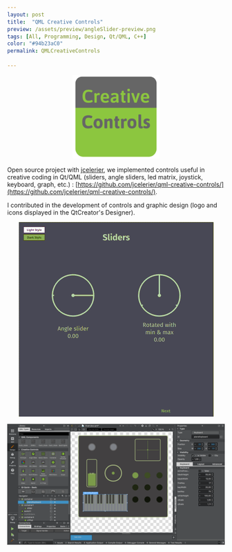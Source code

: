 ```yaml
---
layout: post
title:  "QML Creative Controls"
preview: /assets/preview/angleSlider-preview.png
tags: [All, Programming, Design, Qt/QML, C++]
color: "#94b23aC0"
permalink: QMLCreativeControls

---
```



<p align="center">
    <img src="/assets/qmlcc-logo.png" width="40%"/>
</p>

Open source project with [jcelerier](https://github.com/jcelerier), we implemented controls useful in creative coding in Qt/QML (sliders, angle sliders, led matrix, joystick, keyboard, graph, etc.) : [https://github.com/jcelerier/qml-creative-controls/](https://github.com/jcelerier/qml-creative-controls/).


I contributed in the development of controls and graphic design (logo and icons displayed in the QtCreator's Designer).

<p align="center">
  <img src="/assets/qml-cc.gif"/>
</p>

<p align="center">
  <img src="/assets/qmlcc-designer.png"/>
</p>


